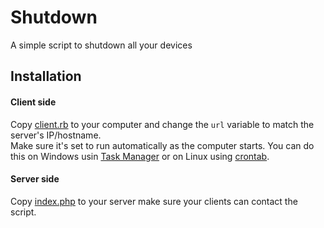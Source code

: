 # Shutdown

A simple script to shutdown all your devices

## Installation

#### Client side
Copy [client.rb](#client.rb) to your computer and change the `url` variable to match the server's IP/hostname.  
Make sure it's set to run automatically as the computer starts. You can do this on Windows usin [Task Manager](http://www.howtogeek.com/138159/how-to-enable-programs-and-custom-scripts-to-run-at-boot/) or on Linux using [crontab](https://help.ubuntu.com/community/CronHowto).

#### Server side
Copy [index.php](#index.php) to your server make sure your clients can contact the script.
